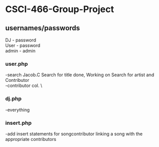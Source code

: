# CSCI-466-Group-Project

## usernames/passwords
DJ - password \
User - password \
admin - admin 



### user.php
-search Jacob.C Search for title done, Working on Search for artist and Contributor \
-contributor col. \
### dj.php
-everything
### insert.php
-add insert statements for songcontributor linking a song with the appropriate contributors 
